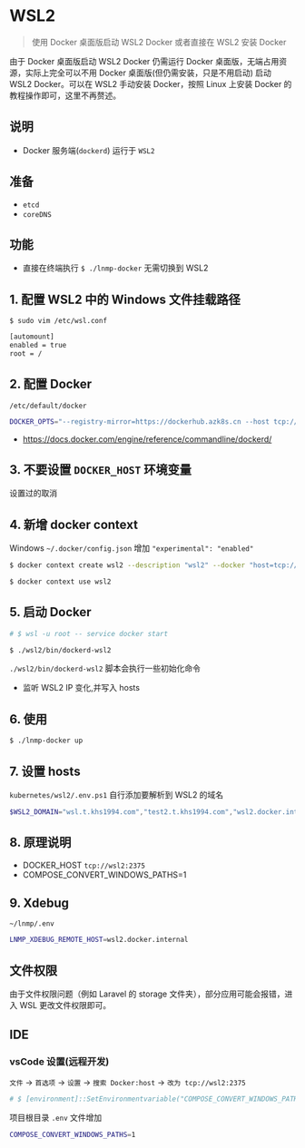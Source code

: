 # WSL2

> 使用 Docker 桌面版启动 WSL2 Docker 或者直接在 WSL2 安装 Docker

由于 Docker 桌面版启动 WSL2 Docker 仍需运行 Docker 桌面版，无端占用资源，实际上完全可以不用 Docker 桌面版(但仍需安装，只是不用启动) 启动 WSL2 Docker。可以在 WSL2 手动安装 Docker，按照 Linux 上安装 Docker 的教程操作即可，这里不再赘述。

## 说明

* Docker 服务端(`dockerd`) 运行于 `WSL2`

## 准备

* `etcd`
* `coreDNS`

## 功能

* 直接在终端执行 `$ ./lnmp-docker` 无需切换到 WSL2

## 1. 配置 WSL2 中的 Windows 文件挂载路径

`$ sudo vim /etc/wsl.conf`

```bash
[automount]
enabled = true
root = /
```

## 2. 配置 Docker

`/etc/default/docker`

```bash
DOCKER_OPTS="--registry-mirror=https://dockerhub.azk8s.cn --host tcp://0.0.0.0:2375 --host unix:///var/run/docker.sock"
```

* https://docs.docker.com/engine/reference/commandline/dockerd/

## 3. 不要设置 `DOCKER_HOST` 环境变量

设置过的取消

## 4. 新增 docker context

Windows `~/.docker/config.json` 增加 `"experimental": "enabled"`

```bash
$ docker context create wsl2 --description "wsl2" --docker "host=tcp://localhost:2375"

$ docker context use wsl2
```

## 5. 启动 Docker

```bash
# $ wsl -u root -- service docker start

$ ./wsl2/bin/dockerd-wsl2
```

`./wsl2/bin/dockerd-wsl2` 脚本会执行一些初始化命令

* 监听 WSL2 IP 变化,并写入 hosts

## 6. 使用

```bash
$ ./lnmp-docker up
```

## 7. 设置 hosts

`kubernetes/wsl2/.env.ps1` 自行添加要解析到 WSL2 的域名

```powershell
$WSL2_DOMAIN="wsl.t.khs1994.com","test2.t.khs1994.com","wsl2.docker.internal"
```

## 8. 原理说明

* DOCKER_HOST `tcp://wsl2:2375`
* COMPOSE_CONVERT_WINDOWS_PATHS=1

## 9. Xdebug

`~/lnmp/.env`

```bash
LNMP_XDEBUG_REMOTE_HOST=wsl2.docker.internal
```

## 文件权限

由于文件权限问题（例如 Laravel 的 storage 文件夹），部分应用可能会报错，进入 WSL 更改文件权限即可。

## IDE

### vsCode 设置(远程开发)

`文件` -> `首选项` -> `设置` -> `搜索 Docker:host` -> `改为 tcp://wsl2:2375`

```powershell
# $ [environment]::SetEnvironmentvariable("COMPOSE_CONVERT_WINDOWS_PATHS", "1", "User")
```

项目根目录 `.env` 文件增加

```bash
COMPOSE_CONVERT_WINDOWS_PATHS=1
```
